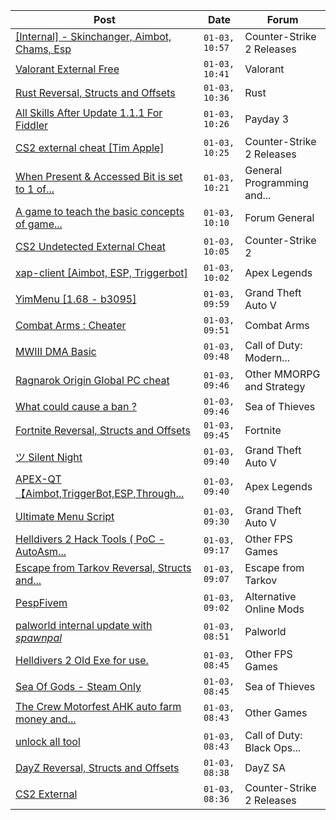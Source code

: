 |Post|Date|Forum|
|----|----|-----|
|[\[Internal\] - Skinchanger, Aimbot, Chams, Esp](https://www.unknowncheats.me/forum/counter-strike-2-releases/625288-internal-skinchanger-aimbot-chams-esp.html)|`01-03, 10:57`|Counter-Strike 2 Releases|
|[Valorant External Free](https://www.unknowncheats.me/forum/valorant/612035-valorant-external-free.html)|`01-03, 10:41`|Valorant|
|[Rust Reversal, Structs and Offsets](https://www.unknowncheats.me/forum/rust/164256-rust-reversal-structs-offsets.html)|`01-03, 10:36`|Rust|
|[All Skills After Update 1.1.1 For Fiddler](https://www.unknowncheats.me/forum/payday-3-a/625438-skills-update-1-1-1-fiddler.html)|`01-03, 10:26`|Payday 3|
|[CS2 external cheat \[Tim Apple\]](https://www.unknowncheats.me/forum/counter-strike-2-releases/609206-cs2-external-cheat-tim-apple.html)|`01-03, 10:25`|Counter-Strike 2 Releases|
|[When Present & Accessed Bit is set to 1 of...](https://www.unknowncheats.me/forum/general-programming-and-reversing/625320-accessed-bit-set-1-pte.html)|`01-03, 10:21`|General Programming and...|
|[A game to teach the basic concepts of game...](https://www.unknowncheats.me/forum/forum-general/622251-game-teach-basic-concepts-game-hacking.html)|`01-03, 10:10`|Forum General|
|[CS2 Undetected External Cheat](https://www.unknowncheats.me/forum/counter-strike-2-a/624871-cs2-undetected-external-cheat.html)|`01-03, 10:05`|Counter-Strike 2|
|[xap-client \[Aimbot, ESP, Triggerbot\]](https://www.unknowncheats.me/forum/apex-legends/606842-xap-client-aimbot-esp-triggerbot.html)|`01-03, 10:02`|Apex Legends|
|[YimMenu \[1.68 - b3095\]](https://www.unknowncheats.me/forum/grand-theft-auto-v/476972-yimmenu-1-68-b3095.html)|`01-03, 09:59`|Grand Theft Auto V|
|[Combat Arms : Cheater](https://www.unknowncheats.me/forum/combat-arms/611163-combat-arms-cheater.html)|`01-03, 09:51`|Combat Arms|
|[MWIII DMA Basic](https://www.unknowncheats.me/forum/call-of-duty-modern-warfare-iii/619202-mwiii-dma-basic.html)|`01-03, 09:48`|Call of Duty: Modern...|
|[Ragnarok Origin Global PC cheat](https://www.unknowncheats.me/forum/other-mmorpg-and-strategy/624052-ragnarok-origin-global-pc-cheat.html)|`01-03, 09:46`|Other MMORPG and Strategy|
|[What could cause a ban ?](https://www.unknowncheats.me/forum/sea-of-thieves/625206-cause-ban.html)|`01-03, 09:46`|Sea of Thieves|
|[Fortnite Reversal, Structs and Offsets](https://www.unknowncheats.me/forum/fortnite/235061-fortnite-reversal-structs-offsets.html)|`01-03, 09:45`|Fortnite|
|[ツ Silent Night](https://www.unknowncheats.me/forum/grand-theft-auto-v/604599-silent-night.html)|`01-03, 09:40`|Grand Theft Auto V|
|[APEX-QT【Aimbot,TriggerBot,ESP,Through...](https://www.unknowncheats.me/forum/apex-legends/610936-apex-qt-aimbot-triggerbot-esp-assistance-dma.html)|`01-03, 09:40`|Apex Legends|
|[Ultimate Menu Script](https://www.unknowncheats.me/forum/grand-theft-auto-v/565688-ultimate-menu-script.html)|`01-03, 09:30`|Grand Theft Auto V|
|[Helldivers 2 Hack Tools ( PoC - AutoAsm...](https://www.unknowncheats.me/forum/other-fps-games/625428-helldivers-2-hack-tools-poc-autoasm-64bit.html)|`01-03, 09:17`|Other FPS Games|
|[Escape from Tarkov Reversal, Structs and...](https://www.unknowncheats.me/forum/escape-from-tarkov/226519-escape-tarkov-reversal-structs-offsets.html)|`01-03, 09:07`|Escape from Tarkov|
|[PespFivem](https://www.unknowncheats.me/forum/alternative-online-mods/625465-pespfivem.html)|`01-03, 09:02`|Alternative Online Mods|
|[palworld internal update with *spawnpal*](https://www.unknowncheats.me/forum/palworld/623520-palworld-internal-update-spawnpal.html)|`01-03, 08:51`|Palworld|
|[Helldivers 2 Old Exe for use.](https://www.unknowncheats.me/forum/other-fps-games/625463-helldivers-2-exe.html)|`01-03, 08:45`|Other FPS Games|
|[Sea Of Gods - Steam Only](https://www.unknowncheats.me/forum/sea-of-thieves/614719-sea-gods-steam.html)|`01-03, 08:45`|Sea of Thieves|
|[The Crew Motorfest AHK auto farm money and...](https://www.unknowncheats.me/forum/other-games/623707-crew-motorfest-ahk-auto-farm-money-vehicle.html)|`01-03, 08:43`|Other Games|
|[unlock all tool](https://www.unknowncheats.me/forum/call-of-duty-black-ops-cold-war/624879-unlock-tool.html)|`01-03, 08:43`|Call of Duty: Black Ops...|
|[DayZ Reversal, Structs and Offsets](https://www.unknowncheats.me/forum/dayz-sa/104269-dayz-reversal-structs-offsets.html)|`01-03, 08:38`|DayZ SA|
|[CS2 External](https://www.unknowncheats.me/forum/counter-strike-2-releases/625461-cs2-external.html)|`01-03, 08:36`|Counter-Strike 2 Releases|
